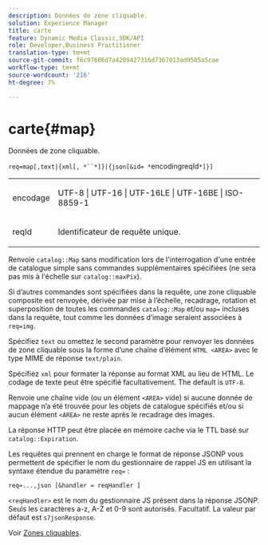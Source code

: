 ```yaml
---
description: Données de zone cliquable.
solution: Experience Manager
title: carte
feature: Dynamic Media Classic,SDK/API
role: Developer,Business Practitioner
translation-type: tm+mt
source-git-commit: f6c97606d7a4209427316d7367013ad9585a5cae
workflow-type: tm+mt
source-wordcount: '216'
ht-degree: 7%

---
```



# carte{#map}

Données de zone cliquable.

`req=map[,text|{xml[, *``*]}|{json[&id= *`encodingreqId`*]}]`

<table id="simpletable_10F2152FDF33411491FBBAFD173CA5ED"> 
 <tr class="strow"> 
  <td class="stentry"> <p><span class="codeph"><span class="varname"> encodage</span></span> </p> </td> 
  <td class="stentry"> <p><span class="codeph"> UTF-8 | UTF-16 | UTF-16LE | UTF-16BE | ISO-8859-1</span> </p></td> 
 </tr> 
 <tr class="strow"> 
  <td class="stentry"> <p><span class="codeph"><span class="varname"> reqId</span></span> </p></td> 
  <td class="stentry"> <p>Identificateur de requête unique. </p></td> 
 </tr> 
</table>

Renvoie `catalog::Map` sans modification lors de l&#39;interrogation d&#39;une entrée de catalogue simple sans commandes supplémentaires spécifiées (ne sera pas mis à l&#39;échelle sur `catalog::maxPix`).

Si d’autres commandes sont spécifiées dans la requête, une zone cliquable composite est renvoyée, dérivée par mise à l’échelle, recadrage, rotation et superposition de toutes les commandes `catalog::Map` et/ou `map=` incluses dans la requête, tout comme les données d’image seraient associées à `req=img`.

Spécifiez `text` ou omettez le second paramètre pour renvoyer les données de zone cliquable sous la forme d’une chaîne d’élément `HTML <AREA>` avec le type MIME de réponse `text/plain`.

Spécifiez `xml` pour formater la réponse au format XML au lieu de HTML. Le codage de texte peut être spécifié facultativement. The default is `UTF-8`.

Renvoie une chaîne vide (ou un élément `<AREA>` vide) si aucune donnée de mappage n’a été trouvée pour les objets de catalogue spécifiés et/ou si aucun élément `<AREA>` ne reste après le recadrage des images.

La réponse HTTP peut être placée en mémoire cache via le TTL basé sur `catalog::Expiration`.

Les requêtes qui prennent en charge le format de réponse JSONP vous permettent de spécifier le nom du gestionnaire de rappel JS en utilisant la syntaxe étendue du paramètre `req=` :

`req=...,json [&handler = reqHandler ]`

`<reqHandler>` est le nom du gestionnaire JS présent dans la réponse JSONP. Seuls les caractères a-z, A-Z et 0-9 sont autorisés. Facultatif. La valeur par défaut est `s7jsonResponse`.

Voir [Zones cliquables](../../../../../../is-api/http-ref/image-serving-api-ref/c-http-protocol-reference/c-syntax-and-features/r-image-maps.md#reference-ff7d1bac2a064104b0c508a81316fdab).
